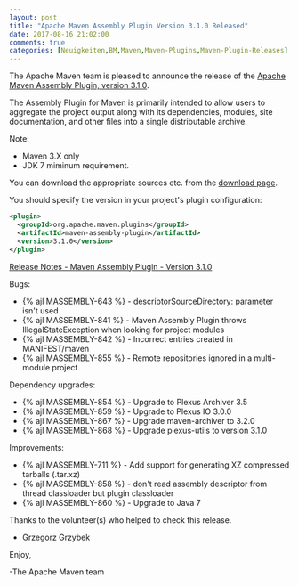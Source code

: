 ```yaml
---
layout: post
title: "Apache Maven Assembly Plugin Version 3.1.0 Released"
date: 2017-08-16 21:02:00
comments: true
categories: [Neuigkeiten,BM,Maven,Maven-Plugins,Maven-Plugin-Releases]
---
```

The Apache Maven team is pleased to announce the release of the [Apache
Maven Assembly Plugin, version 3.1.0](http://maven.apache.org/plugins/maven-assembly-plugin/).

The Assembly Plugin for Maven is primarily intended to allow users to aggregate
the project output along with its dependencies, modules, site documentation,
and other files into a single distributable archive.

Note:
 * Maven 3.X only
 * JDK 7 miminum requirement.

You can download the appropriate sources etc. from the [download page](https://maven.apache.org/plugins/maven-assembly-plugin/download.cgi).

You should specify the version in your project's plugin configuration:

``` xml
<plugin>
  <groupId>org.apache.maven.plugins</groupId>
  <artifactId>maven-assembly-plugin</artifactId>
  <version>3.1.0</version>
</plugin>
```

<!-- more -->

[Release Notes - Maven Assembly Plugin - Version 3.1.0](https://issues.apache.org/jira/secure/ReleaseNote.jspa?projectId=12317220&version=12338667)

Bugs:

 * {% ajl MASSEMBLY-643 %} - descriptorSourceDirectory: parameter isn't used
 * {% ajl MASSEMBLY-841 %} - Maven Assembly Plugin throws IllegalStateException when looking for project modules
 * {% ajl MASSEMBLY-842 %} - Incorrect entries created in MANIFEST/maven
 * {% ajl MASSEMBLY-855 %} - Remote repositories ignored in a multi-module project

Dependency upgrades:

 * {% ajl MASSEMBLY-854 %} - Upgrade to Plexus Archiver 3.5
 * {% ajl MASSEMBLY-859 %} - Upgrade to Plexus IO 3.0.0
 * {% ajl MASSEMBLY-867 %} - Upgrade maven-archiver to 3.2.0
 * {% ajl MASSEMBLY-868 %} - Upgrade plexus-utils to version 3.1.0

Improvements:

 * {% ajl MASSEMBLY-711 %} - Add support for generating XZ compressed tarballs (.tar.xz)
 * {% ajl MASSEMBLY-858 %} - don't read assembly descriptor from thread classloader but plugin classloader
 * {% ajl MASSEMBLY-860 %} - Upgrade to Java 7

Thanks to the volunteer(s) who helped to check this release.

 - Grzegorz Grzybek

Enjoy,

-The Apache Maven team
